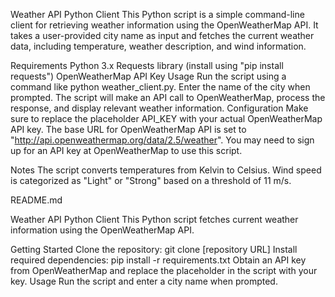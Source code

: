 Weather API Python Client
This Python script is a simple command-line client for retrieving weather information using the OpenWeatherMap API. It takes a user-provided city name as input and fetches the current weather data, including temperature, weather description, and wind information.

Requirements
Python 3.x
Requests library (install using "pip install requests")
OpenWeatherMap API Key
Usage
Run the script using a command like python weather_client.py.
Enter the name of the city when prompted.
The script will make an API call to OpenWeatherMap, process the response, and display relevant weather information.
Configuration
Make sure to replace the placeholder API_KEY with your actual OpenWeatherMap API key.
The base URL for OpenWeatherMap API is set to "http://api.openweathermap.org/data/2.5/weather".
You may need to sign up for an API key at OpenWeatherMap to use this script.

Notes
The script converts temperatures from Kelvin to Celsius.
Wind speed is categorized as "Light" or "Strong" based on a threshold of 11 m/s.

README.md

Weather API Python Client
This Python script fetches current weather information using the OpenWeatherMap API.

Getting Started
Clone the repository: git clone [repository URL]
Install required dependencies: pip install -r requirements.txt
Obtain an API key from OpenWeatherMap and replace the placeholder in the script with your key.
Usage
Run the script and enter a city name when prompted.
